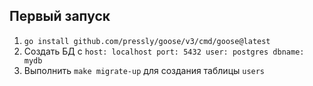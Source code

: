 ## Первый запуск
1. ```go install github.com/pressly/goose/v3/cmd/goose@latest```
2. Создать БД c ```host: localhost port: 5432 user: postgres dbname: mydb``` 
3. Выполнить ```make migrate-up``` для создания таблицы ```users```